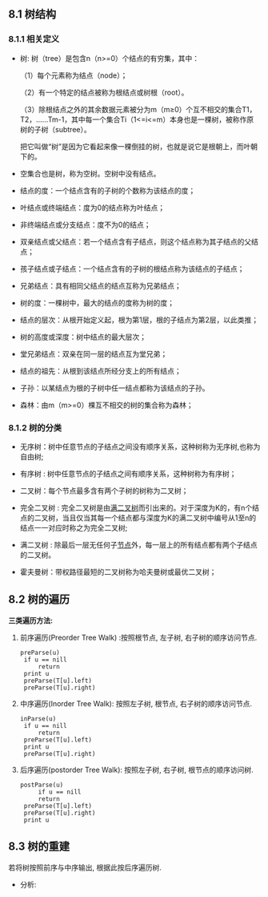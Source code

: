 ## 8.1 树结构

### 8.1.1 相关定义

* 树: 树（tree）是包含n（n>=0）个结点的有穷集，其中：

  （1）每个元素称为结点（node）；

  （2）有一个特定的结点被称为根结点或树根（root）。

  （3）除根结点之外的其余数据元素被分为m（m≥0）个互不相交的集合T1，T2，……Tm-1，其中每一个集合Ti（1<=i<=m）本身也是一棵树，被称作原树的子树（subtree）。

  把它叫做“树”是因为它看起来像一棵倒挂的树，也就是说它是根朝上，而叶朝下的。

* 空集合也是树，称为空树。空树中没有结点。

* 结点的度：一个结点含有的子树的个数称为该结点的度；

* 叶结点或终端结点：度为0的结点称为叶结点；

* 非终端结点或分支结点：度不为0的结点；

* 双亲结点或父结点：若一个结点含有子结点，则这个结点称为其子结点的父结点；

* 孩子结点或子结点：一个结点含有的子树的根结点称为该结点的子结点；

* 兄弟结点：具有相同父结点的结点互称为兄弟结点；

* 树的度：一棵树中，最大的结点的度称为树的度；

* 结点的层次：从根开始定义起，根为第1层，根的子结点为第2层，以此类推；

* 树的高度或深度：树中结点的最大层次；

* 堂兄弟结点：双亲在同一层的结点互为堂兄弟；

* 结点的祖先：从根到该结点所经分支上的所有结点；

* 子孙：以某结点为根的子树中任一结点都称为该结点的子孙。

* 森林：由m（m>=0）棵互不相交的树的集合称为森林；



### 8.1.2 树的分类

* 无序树：树中任意节点的子结点之间没有顺序关系，这种树称为无序树,也称为自由树;

* 有序树 : 树中任意节点的子结点之间有顺序关系，这种树称为有序树；

* 二叉树：每个节点最多含有两个子树的树称为二叉树；

* 完全二叉树 : 完全二叉树是由[满二叉树](https://baike.baidu.com/item/满二叉树)而引出来的。对于深度为K的，有n个结点的二叉树，当且仅当其每一个结点都与深度为K的满二叉树中编号从1至n的结点一一对应时称之为完全二叉树;

* 满二叉树 : 除最后一层无任何子[节点](https://baike.baidu.com/item/节点/865052)外，每一层上的所有结点都有两个子结点的二叉树。

* 霍夫曼树：带权路径最短的二叉树称为哈夫曼树或最优二叉树；



## 8.2 树的遍历

**三类遍历方法:**

1. 前序遍历(Preorder Tree Walk) :按照根节点, 左子树, 右子树的顺序访问节点.

   ```
   preParse(u)
   	if u == nill
   		return 
   	print u
   	preParse(T[u].left)
   	preParse(T[u].right)
   ```

2. 中序遍历(Inorder Tree Walk): 按照左子树, 根节点, 右子树的顺序访问节点.

   ```
   inParse(u)
   	if u == nill
   		return 
   	preParse(T[u].left)
   	print u
   	preParse(T[u].right)
   ```

   

3. 后序遍历(postorder Tree Walk): 按照左子树, 右子树, 根节点的顺序访问树.

   ```
   postParse(u)
   		if u == nill
   		return 
   	preParse(T[u].left)
   	preParse(T[u].right)
   	print u
   ```



## 8.3 树的重建


若将树按照前序与中序输出, 根据此按后序遍历树.

- 分析:
